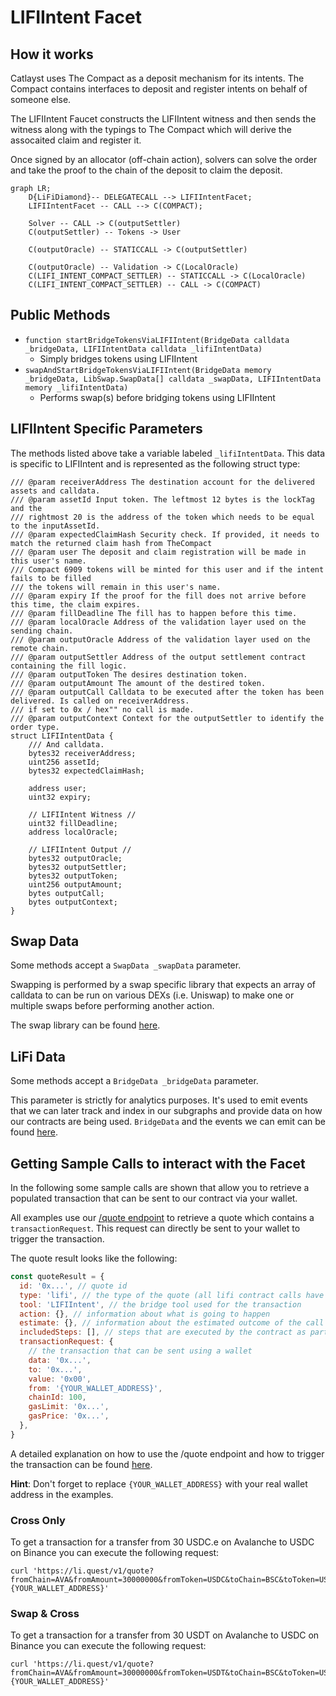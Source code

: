 # LIFIIntent Facet

## How it works

Catlayst uses The Compact as a deposit mechanism for its intents. The Compact contains interfaces to deposit and register intents on behalf of someone else.

The LIFIIntent Faucet constructs the LIFIIntent witness and then sends the witness along with the typings to The Compact which will derive the assocaited claim and register it.

Once signed by an allocator (off-chain action), solvers can solve the order and take the proof to the chain of the deposit to claim the deposit.
```mermaid
graph LR;
    D{LiFiDiamond}-- DELEGATECALL --> LIFIIntentFacet;
    LIFIIntentFacet -- CALL --> C(COMPACT);

    Solver -- CALL -> C(outputSettler)
    C(outputSettler) -- Tokens -> User

    C(outputOracle) -- STATICCALL -> C(outputSettler)

    C(outputOracle) -- Validation -> C(LocalOracle)
    C(LIFI_INTENT_COMPACT_SETTLER) -- STATICCALL -> C(LocalOracle)
    C(LIFI_INTENT_COMPACT_SETTLER) -- CALL -> C(COMPACT)
```

## Public Methods

- `function startBridgeTokensViaLIFIIntent(BridgeData calldata _bridgeData, LIFIIntentData calldata _lifiIntentData)`
  - Simply bridges tokens using LIFIIntent
- `swapAndStartBridgeTokensViaLIFIIntent(BridgeData memory _bridgeData, LibSwap.SwapData[] calldata _swapData, LIFIIntentData memory _lifiIntentData)`
  - Performs swap(s) before bridging tokens using LIFIIntent

## LIFIIntent Specific Parameters

The methods listed above take a variable labeled `_lifiIntentData`. This data is specific to LIFIIntent and is represented as the following struct type:

```solidity
/// @param receiverAddress The destination account for the delivered assets and calldata.
/// @param assetId Input token. The leftmost 12 bytes is the lockTag and the
/// rightmost 20 is the address of the token which needs to be equal to the inputAssetId.
/// @param expectedClaimHash Security check. If provided, it needs to match the returned claim hash from TheCompact
/// @param user The deposit and claim registration will be made in this user's name.
/// Compact 6909 tokens will be minted for this user and if the intent fails to be filled
/// the tokens will remain in this user's name.
/// @param expiry If the proof for the fill does not arrive before this time, the claim expires.
/// @param fillDeadline The fill has to happen before this time.
/// @param localOracle Address of the validation layer used on the sending chain.
/// @param outputOracle Address of the validation layer used on the remote chain.
/// @param outputSettler Address of the output settlement contract containing the fill logic.
/// @param outputToken The desires destination token.
/// @param outputAmount The amount of the destired token.
/// @param outputCall Calldata to be executed after the token has been delivered. Is called on receiverAddress.
/// if set to 0x / hex"" no call is made.
/// @param outputContext Context for the outputSettler to identify the order type.
struct LIFIIntentData {
    /// And calldata.
    bytes32 receiverAddress;
    uint256 assetId;
    bytes32 expectedClaimHash;

    address user;
    uint32 expiry;

    // LIFIIntent Witness //
    uint32 fillDeadline;
    address localOracle;

    // LIFIIntent Output //
    bytes32 outputOracle;
    bytes32 outputSettler;
    bytes32 outputToken;
    uint256 outputAmount;
    bytes outputCall;
    bytes outputContext;
}
```

## Swap Data

Some methods accept a `SwapData _swapData` parameter.

Swapping is performed by a swap specific library that expects an array of calldata to can be run on various DEXs (i.e. Uniswap) to make one or multiple swaps before performing another action.

The swap library can be found [here](../src/Libraries/LibSwap.sol).

## LiFi Data

Some methods accept a `BridgeData _bridgeData` parameter.

This parameter is strictly for analytics purposes. It's used to emit events that we can later track and index in our subgraphs and provide data on how our contracts are being used. `BridgeData` and the events we can emit can be found [here](../src/Interfaces/ILiFi.sol).

## Getting Sample Calls to interact with the Facet

In the following some sample calls are shown that allow you to retrieve a populated transaction that can be sent to our contract via your wallet.

All examples use our [/quote endpoint](https://apidocs.li.fi/reference/get_quote) to retrieve a quote which contains a `transactionRequest`. This request can directly be sent to your wallet to trigger the transaction.

The quote result looks like the following:

```javascript
const quoteResult = {
  id: '0x...', // quote id
  type: 'lifi', // the type of the quote (all lifi contract calls have the type "lifi")
  tool: 'LIFIIntent', // the bridge tool used for the transaction
  action: {}, // information about what is going to happen
  estimate: {}, // information about the estimated outcome of the call
  includedSteps: [], // steps that are executed by the contract as part of this transaction, e.g. a swap step and a cross step
  transactionRequest: {
    // the transaction that can be sent using a wallet
    data: '0x...',
    to: '0x...',
    value: '0x00',
    from: '{YOUR_WALLET_ADDRESS}',
    chainId: 100,
    gasLimit: '0x...',
    gasPrice: '0x...',
  },
}
```

A detailed explanation on how to use the /quote endpoint and how to trigger the transaction can be found [here](https://docs.li.fi/products/more-integration-options/li.fi-api/transferring-tokens-example).

**Hint**: Don't forget to replace `{YOUR_WALLET_ADDRESS}` with your real wallet address in the examples.

### Cross Only

To get a transaction for a transfer from 30 USDC.e on Avalanche to USDC on Binance you can execute the following request:

```shell
curl 'https://li.quest/v1/quote?fromChain=AVA&fromAmount=30000000&fromToken=USDC&toChain=BSC&toToken=USDC&slippage=0.03&allowBridges=LIFIIntent&fromAddress={YOUR_WALLET_ADDRESS}'
```

### Swap & Cross

To get a transaction for a transfer from 30 USDT on Avalanche to USDC on Binance you can execute the following request:

```shell
curl 'https://li.quest/v1/quote?fromChain=AVA&fromAmount=30000000&fromToken=USDT&toChain=BSC&toToken=USDC&slippage=0.03&allowBridges=LIFIIntent&fromAddress={YOUR_WALLET_ADDRESS}'
```
